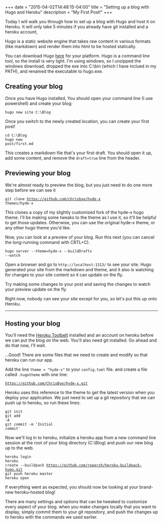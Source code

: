 +++
date = "2015-04-02T14:48:15-04:00"
title = "Setting up a blog with Hugo and Heroku"
description = "My First Post!"
+++

Today I will walk you through how to set up a blog with Hugo and host it on Heroku. It will only take 5 minutes if you already have git installed and a heroku account,

Hugo is a static website engine that takes raw content in various formats (like markdown) and render them into html to be hosted statically.

You can download Hugo [here](https://github.com/spf13/hugo/releases) for your platform. Hugo is a command line tool, so the install is very light. I'm using windows, so I unzipped the windows download, dropped the exe into C:\bin (which I have inclued in my PATH), and renamed the executable to hugo.exe.

Creating your blog
-----

Once you have Hugo installed, You should open your command line (I use powershell) and create your blog:  

  <code class='ps'>hugo new site C:\Blog</code>

Once you switch to the newly created location, you can create your first post!

<code class="ps">cd C:\Blog</code><br/>
<code class="ps">hugo new post/first.md</code>

This creates a markdown file that's your first draft. You should open it up, add some content, and remove the `draft=true` line from the header.

Previewing your blog
---
We're almost ready to preview the blog, but you just need to do one more step before we can see it

<code class='ps'>git clone https://github.com/chrisbye/hyde-x themes/hyde-x</code>

This clones a copy of my slightly customized fork of the hyde-x hugo theme. I'll be making some tweaks to the theme as I use it, so it'll be helpful to get those updates. Otherwise, you can use the original hyde-x theme, or any other hugo theme you'd like. 

Now, you can look at a preview of your blog. Run this next (you can cancel the long-running command with CRTL+C).

<code class='ps'>hugo server \-\-theme=hyde-x \-\-buildDrafts \-\-watch</code>

Open a browser and go to <code>http://localhost:1313/</code> to see your site. Hugo generated your site from the markdown and theme, and it also is watching for changes to your site content so it can update on the fly. 

Try making some changes to your post and saving the changes to watch your preview update on the fly

Right now, nobody can see your site except for you, so let's put this up onto Heroku.
___

Hosting your blog
---

You'll need the [Heroku Toolbelt](https://toolbelt.heroku.com/) installed and an account on heroku before we can put the blog on the web. You'll also need git installed. Go ahead and do that now, I'll wait.

...Good! There are some files that we need to create and modify so that heroku can run our app.

Add the line <code>theme = "hyde-x"</code> to your <code>config.toml</code> file. and create a file called <code>.hugotheme</code> with one line:

<code class=ps>https://github.com/ChrisBye/hyde-x.git</code>

Heroku uses this reference to the theme to get the latest version when you deploy your application. We just need to set up a git repository that we can push up to heroku, so run these lines:

<code class="ps">git init</code><br/>
<code class="ps">git add -A</code><br/>
<code class="ps">git commit -m 'Initial commit'</code>

Now we'll log in to heroku, initialize a heroku app from a new command line session at the root of your blog directory (C:\\Blog) and push our new blog up to the web.


<code class="ps">heroku login</code><br/>
<code class="ps">heroku create --buildpack https://github.com/roperzh/heroku-buildpack-hugo.git</code><br/>
<code class="ps">git push heroku master</code><br/>
<code class="ps">heroku open</code><br/>

If everything went as expected, you should now be looking at your brand-new heroku-hosted blog!

There are many settings and options that can be tweaked to customize every aspect of your blog. when you make changes locally that you want to display, simply commit them to your git repository, and push the changes up to heroku with the commands we used earlier.